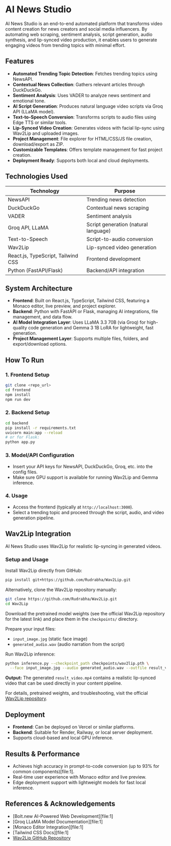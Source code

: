 # AI News Studio

AI News Studio is an end-to-end automated platform that transforms video content creation for news creators and social media influencers. By automating web scraping, sentiment analysis, script generation, audio synthesis, and lip-synced video production, it enables users to generate engaging videos from trending topics with minimal effort.

## Features

- **Automated Trending Topic Detection**: Fetches trending topics using NewsAPI.
- **Contextual News Collection**: Gathers relevant articles through DuckDuckGo.
- **Sentiment Analysis**: Uses VADER to analyze news sentiment and emotional tone.
- **AI Script Generation**: Produces natural language video scripts via Groq API (LLaMA model).
- **Text-to-Speech Conversion**: Transforms scripts to audio files using Edge TTS or similar tools.
- **Lip-Synced Video Creation**: Generates videos with facial lip-sync using Wav2Lip and uploaded images.
- **Project Management**: File explorer for HTML/CSS/JS file creation, download/export as ZIP.
- **Customizable Templates**: Offers template management for fast project creation.
- **Deployment Ready**: Supports both local and cloud deployments.

## Technologies Used

| Technology | Purpose |
|------------|---------|
| NewsAPI | Trending news detection |
| DuckDuckGo | Contextual news scraping |
| VADER | Sentiment analysis |
| Groq API, LLaMA | Script generation (natural language) |
| Text-to-Speech | Script-to-audio conversion |
| Wav2Lip | Lip-synced video generation |
| React.js, TypeScript, Tailwind CSS | Frontend development |
| Python (FastAPI/Flask) | Backend/API integration |

## System Architecture

- **Frontend**: Built on React.js, TypeScript, Tailwind CSS, featuring a Monaco editor, live preview, and project explorer.
- **Backend**: Python with FastAPI or Flask, managing AI integrations, file management, and data flow.
- **AI Model Integration Layer**: Uses LLaMA 3.3 70B (via Groq) for high-quality code generation and Gemma 3 1B LoRA for lightweight, fast generation.
- **Project Management Layer**: Supports multiple files, folders, and export/download options.

## How To Run

### 1. Frontend Setup

```bash
git clone <repo_url>
cd frontend
npm install
npm run dev
```

### 2. Backend Setup

```bash
cd backend
pip install -r requirements.txt
uvicorn main:app --reload
# or for Flask:
python app.py
```

### 3. Model/API Configuration

- Insert your API keys for NewsAPI, DuckDuckGo, Groq, etc. into the config files.
- Make sure GPU support is available for running Wav2Lip and Gemma inference.

### 4. Usage

- Access the frontend (typically at `http://localhost:3000`).
- Select a trending topic and proceed through the script, audio, and video generation pipeline.

## Wav2Lip Integration

AI News Studio uses Wav2Lip for realistic lip-syncing in generated videos.

### Setup and Usage

Install Wav2Lip directly from GitHub:

```bash
pip install git+https://github.com/Rudrabha/Wav2Lip.git
```

Alternatively, clone the Wav2Lip repository manually:

```bash
git clone https://github.com/Rudrabha/Wav2Lip.git
cd Wav2Lip
```

Download the pretrained model weights (see the official Wav2Lip repository for the latest link) and place them in the `checkpoints/` directory.

Prepare your input files:

- `input_image.jpg` (static face image)
- `generated_audio.wav` (audio narration from the script)

Run Wav2Lip inference:

```bash
python inference.py --checkpoint_path checkpoints/wav2lip.pth \
  --face input_image.jpg --audio generated_audio.wav --outfile result_video.mp4
```

**Output:**
The generated `result_video.mp4` contains a realistic lip-synced video that can be used directly in your content pipeline.

For details, pretrained weights, and troubleshooting, visit the official [Wav2Lip repository](https://github.com/Rudrabha/Wav2Lip).

## Deployment

- **Frontend**: Can be deployed on Vercel or similar platforms.
- **Backend**: Suitable for Render, Railway, or local server deployment.
- Supports cloud-based and local GPU inference.

## Results & Performance

- Achieves high accuracy in prompt-to-code conversion (up to 93% for common components)[file:1].
- Real-time user experience with Monaco editor and live preview.
- Edge deployment support with lightweight models for fast local inference.

## References & Acknowledgements

- [Bolt.new AI-Powered Web Development][file:1]
- [Groq LLaMA Model Documentation][file:1]
- [Monaco Editor Integration][file:1]
- [Tailwind CSS Docs][file:1]
- [Wav2Lip GitHub Repository](https://github.com/Rudrabha/Wav2Lip)
